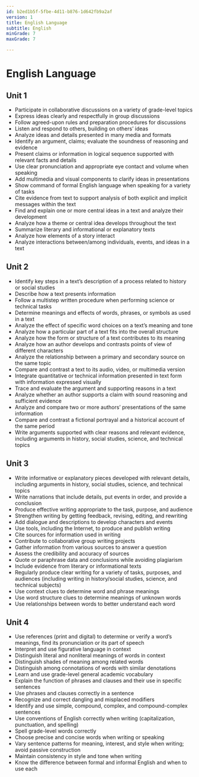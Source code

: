 ```yaml
---
id: b2ed1b5f-5fbe-4d11-b876-1d642fb9a2af
version: 1
title: English Language
subtitle: English
minGrade: 7
maxGrade: 7

---
```

# English Language


## Unit 1
* Participate in collaborative discussions on a variety of grade-level topics
* Express ideas clearly and respectfully in group discussions
* Follow agreed-upon rules and preparation procedures for discussions
* Listen and respond to others, building on others’ ideas
* Analyze ideas and details presented in many media and formats
* Identify an argument, claims; evaluate the soundness of reasoning and evidence
* Present claims or information in logical sequence supported with relevant facts and details
* Use clear pronunciation and appropriate eye contact and volume when speaking
* Add multimedia and visual components to clarify ideas in presentations
* Show command of formal English language when speaking for a variety of tasks
* Cite evidence from text to support analysis of both explicit and implicit messages within the text
* Find and explain one or more central ideas in a text and analyze their development
* Analyze how a theme or central idea develops throughout the text
* Summarize literary and informational or explanatory texts
* Analyze how elements of a story interact
* Analyze interactions between/among individuals, events, and ideas in a text

## Unit 2
* Identify key steps in a text’s description of a process related to history or social studies
* Describe how a text presents information
* Follow a multistep written procedure when performing science or technical tasks
* Determine meanings and effects of words, phrases, or symbols as used in a text
* Analyze the effect of specific word choices on a text’s meaning and tone
* Analyze how a particular part of a text fits into the overall structure
* Analyze how the form or structure of a text contributes to its meaning
* Analyze how an author develops and contrasts points of view of different characters
* Analyze the relationship between a primary and secondary source on the same topic
* Compare and contrast a text to its audio, video, or multimedia version
* Integrate quantitative or technical information presented in text form with information expressed visually
* Trace and evaluate the argument and supporting reasons in a text
* Analyze whether an author supports a claim with sound reasoning and sufficient evidence
* Analyze and compare two or more authors’ presentations of the same information
* Compare and contrast a fictional portrayal and a historical account of the same period
* Write arguments supported with clear reasons and relevant evidence, including arguments in history, social studies, science, and technical topics

## Unit 3
* Write informative or explanatory pieces developed with relevant details, including arguments in history, social studies, science, and technical topics
* Write narrations that include details, put events in order, and provide a conclusion
* Produce effective writing appropriate to the task, purpose, and audience
* Strengthen writing by getting feedback, revising, editing, and rewriting
* Add dialogue and descriptions to develop characters and events
* Use tools, including the Internet, to produce and publish writing
* Cite sources for information used in writing
* Contribute to collaborative group writing projects
* Gather information from various sources to answer a question
* Assess the credibility and accuracy of sources
* Quote or paraphrase data and conclusions while avoiding plagiarism
* Include evidence from literary or informational texts
* Regularly produce clear writing for a variety of tasks, purposes, and audiences (including writing in history/social studies, science, and technical subjects)
* Use context clues to determine word and phrase meanings
* Use word structure clues to determine meanings of unknown words
* Use relationships between words to better understand each word

## Unit 4
* Use references (print and digital) to determine or verify a word’s meanings, find its pronunciation or its part of speech
* Interpret and use figurative language in context
* Distinguish literal and nonliteral meanings of words in context
* Distinguish shades of meaning among related words
* Distinguish among connotations of words with similar denotations
* Learn and use grade-level general academic vocabulary
* Explain the function of phrases and clauses and their use in specific sentences
* Use phrases and clauses correctly in a sentence
* Recognize and correct dangling and misplaced modifiers
* Identify and use simple, compound, complex, and compound-complex sentences
* Use conventions of English correctly when writing (capitalization, punctuation, and spelling)
* Spell grade-level words correctly
* Choose precise and concise words when writing or speaking
* Vary sentence patterns for meaning, interest, and style when writing; avoid passive construction
* Maintain consistency in style and tone when writing
* Know the difference between formal and informal English and when to use each